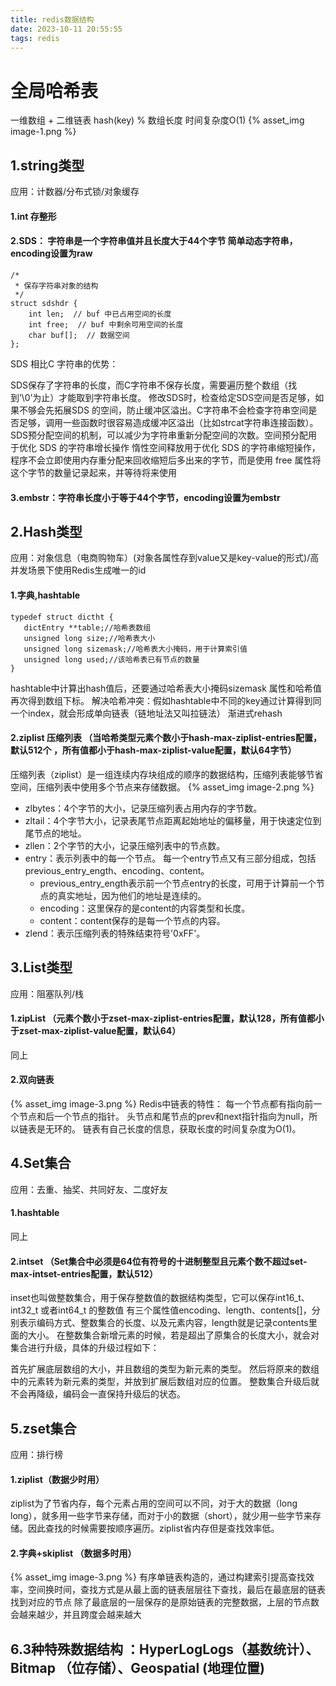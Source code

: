 ```yaml
---
title: redis数据结构
date: 2023-10-11 20:55:55
tags: redis
---
```


# 全局哈希表
一维数组 + 二维链表
hash(key) % 数组长度
时间复杂度O(1)
 {% asset_img image-1.png %}

## 1.string类型
应用：计数器/分布式锁/对象缓存
#### 1.int 存整形
#### 2.SDS： 字符串是一个字符串值并且长度大于44个字节 简单动态字符串，encoding设置为raw
```
/*  
 * 保存字符串对象的结构  
 */  
struct sdshdr {  
    int len;  // buf 中已占用空间的长度  
    int free;  // buf 中剩余可用空间的长度
    char buf[];  // 数据空间  
};

```
SDS 相比C 字符串的优势：

SDS保存了字符串的长度，而C字符串不保存长度，需要遍历整个数组（找到’\0’为止）才能取到字符串长度。
修改SDS时，检查给定SDS空间是否足够，如果不够会先拓展SDS 的空间，防止缓冲区溢出。C字符串不会检查字符串空间是否足够，调用一些函数时很容易造成缓冲区溢出（比如strcat字符串连接函数）。
SDS预分配空间的机制，可以减少为字符串重新分配空间的次数。空间预分配用于优化 SDS 的字符串增长操作
惰性空间释放用于优化 SDS 的字符串缩短操作，程序不会立即使用内存重分配来回收缩短后多出来的字节，而是使用 free 属性将这个字节的数量记录起来，并等待将来使用

#### 3.embstr：字符串长度小于等于44个字节，encoding设置为embstr

## 2.Hash类型
应用：对象信息（电商购物车）(对象各属性存到value又是key-value的形式)/高并发场景下使用Redis生成唯一的id
#### 1.字典,hashtable
```
typedef struct dictht {
   dictEntry **table;//哈希表数组   
   unsigned long size;//哈希表大小  
   unsigned long sizemask;//哈希表大小掩码，用于计算索引值
   unsigned long used;//该哈希表已有节点的数量
}
```
hashtable中计算出hash值后，还要通过哈希表大小掩码sizemask 属性和哈希值再次得到数组下标。
解决哈希冲突：假如hashtable中不同的key通过计算得到同一个index，就会形成单向链表（链地址法又叫拉链法）
渐进式rehash
#### 2.ziplist 压缩列表 （当哈希类型元素个数小于hash-max-ziplist-entries配置，默认512个 ，所有值都小于hash-max-ziplist-value配置，默认64字节）
压缩列表（ziplist）是一组连续内存块组成的顺序的数据结构，压缩列表能够节省空间，压缩列表中使用多个节点来存储数据。
 {% asset_img image-2.png %}

- zlbytes：4个字节的大小，记录压缩列表占用内存的字节数。
- zltail：4个字节大小，记录表尾节点距离起始地址的偏移量，用于快速定位到尾节点的地址。
- zllen：2个字节的大小，记录压缩列表中的节点数。
- entry：表示列表中的每一个节点。
    每一个entry节点又有三部分组成，包括previous_entry_ength、encoding、content。
    - previous_entry_ength表示前一个节点entry的长度，可用于计算前一个节点的真实地址，因为他们的地址是连续的。
    - encoding：这里保存的是content的内容类型和长度。
    - content：content保存的是每一个节点的内容。
- zlend：表示压缩列表的特殊结束符号'0xFF'。

## 3.List类型
应用：阻塞队列/栈
#### 1.zipList （元素个数小于zset-max-ziplist-entries配置，默认128，所有值都小于zset-max-ziplist-value配置，默认64）
同上
#### 2.双向链表
 {% asset_img image-3.png %}
Redis中链表的特性：
每一个节点都有指向前一个节点和后一个节点的指针。
头节点和尾节点的prev和next指针指向为null，所以链表是无环的。
链表有自己长度的信息，获取长度的时间复杂度为O(1)。

## 4.Set集合
应用：去重、抽奖、共同好友、二度好友
#### 1.hashtable
同上
#### 2.intset （Set集合中必须是64位有符号的十进制整型且元素个数不超过set-max-intset-entries配置，默认512）
inset也叫做整数集合，用于保存整数值的数据结构类型，它可以保存int16_t、int32_t 或者int64_t 的整数值
有三个属性值encoding、length、contents[]，分别表示编码方式、整数集合的长度、以及元素内容，length就是记录contents里面的大小。
在整数集合新增元素的时候，若是超出了原集合的长度大小，就会对集合进行升级，具体的升级过程如下：

首先扩展底层数组的大小，并且数组的类型为新元素的类型。
然后将原来的数组中的元素转为新元素的类型，并放到扩展后数组对应的位置。
整数集合升级后就不会再降级，编码会一直保持升级后的状态。

## 5.zset集合
应用：排行榜
#### 1.ziplist（数据少时用）
ziplist为了节省内存，每个元素占用的空间可以不同，对于大的数据（long long），就多用一些字节来存储，而对于小的数据（short），就少用一些字节来存储。因此查找的时候需要按顺序遍历。ziplist省内存但是查找效率低。
#### 2.字典+skiplist （数据多时用）
 {% asset_img image-3.png %}
有序单链表构造的，通过构建索引提高查找效率，空间换时间，查找方式是从最上面的链表层层往下查找，最后在最底层的链表找到对应的节点
除了最底层的一层保存的是原始链表的完整数据，上层的节点数会越来越少，并且跨度会越来越大

## 6.3种特殊数据结构 ：HyperLogLogs（基数统计）、Bitmap （位存储）、Geospatial (地理位置)
